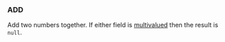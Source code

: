 <!--
This is generated by ESQL’s AbstractFunctionTestCase. Do no edit it. See ../README.md for how to regenerate it.
-->

### ADD
Add two numbers together. If either field is [multivalued](https://www.elastic.co/docs/reference/elasticsearch/query-languages/esql/esql-multivalued-fields.md) then the result is `null`.

